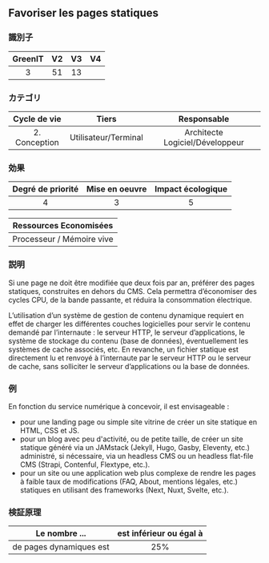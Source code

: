 ## Favoriser les pages statiques

### 識別子

| GreenIT |  V2  |  V3  |  V4  |
|:-------:|:----:|:----:|:----:|
|   3   | 51  | 13  |      |

### カテゴリ

| Cycle de vie |  Tiers  |  Responsable  |
|:---------:|:----:|:----:|
| 2. Conception | Utilisateur/Terminal | Architecte Logiciel/Développeur |

### 効果

| Degré de priorité |      Mise en oeuvre       |  Impact écologique    |
|:-------------------:|:-------------------------:|:---------------------:|
| 4 | 3 | 5 |

|Ressources Economisées                                      |
|:----------------------------------------------------------:|
|  Processeur / Mémoire vive  |

### 説明

Si une page ne doit être modifiée que deux fois par an, préférer des pages statiques, construites en dehors du CMS. 
Cela permettra d’économiser des cycles CPU, de la bande passante, et réduira la consommation électrique.

L’utilisation d’un système de gestion de contenu dynamique requiert en effet de charger les différentes couches logicielles 
pour servir le contenu demandé par l’internaute : le serveur HTTP, le serveur d’applications, le système de stockage du contenu (base de données),
éventuellement les systèmes de cache associés, etc. En revanche, un fichier statique est directement lu et renvoyé à l’internaute par le serveur HTTP ou le serveur de cache, sans solliciter le serveur d’applications ou la base de données.

### 例

En fonction du service numérique à concevoir, il est envisageable :
- pour une landing page ou simple site vitrine de créer un site statique en HTML, CSS et JS.
- pour un blog avec peu d'activité, ou de petite taille, de créer un site statique généré via un JAMstack (Jekyll, Hugo, Gasby, Eleventy, etc.) administré, si nécessaire, via un headless CMS ou un headless flat-file CMS (Strapi, Contenful, Flextype, etc.).
- pour un site ou une application web plus complexe de rendre les pages à faible taux de modifications (FAQ, About, mentions légales, etc.) statiques en utilisant des frameworks (Next, Nuxt, Svelte, etc.).

### 検証原理

| Le nombre ...     | est inférieur ou égal à   |  
|-------------------|:-------------------------:|
| de pages dynamiques est   | 25%  |
